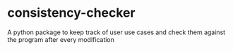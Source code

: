 # consistency-checker
A python package to keep track of user use cases and check them against the program after every modification
